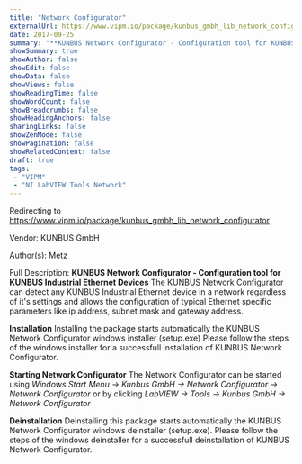 ```yaml
---
title: "Network Configurator"
externalUrl: https://www.vipm.io/package/kunbus_gmbh_lib_network_configurator
date: 2017-09-25
summary: "**KUNBUS Network Configurator - Configuration tool for KUNBUS Industrial Ethernet Devices**"
showSummary: true
showAuthor: false
showEdit: false
showData: false
showViews: false
showReadingTime: false
showWordCount: false
showBreadcrumbs: false
showHeadingAnchors: false
sharingLinks: false
showZenMode: false
showPagination: false
showRelatedContent: false
draft: true
tags:
 - "VIPM"
 - "NI LabVIEW Tools Network"
---
```


Redirecting to https://www.vipm.io/package/kunbus_gmbh_lib_network_configurator

Vendor: KUNBUS GmbH

Author(s): Metz
 
Full Description:
**KUNBUS Network Configurator - Configuration tool for KUNBUS Industrial Ethernet Devices**
The KUNBUS Network Configurator can detect any KUNBUS Industrial Ethernet device in a network regardless of it's settings and allows the configuration of typical Ethernet specific parameters like ip address, subnet mask and gateway address.

**Installation**
Installing the package starts automatically the KUNBUS Network Configurator windows installer (setup.exe)
Please follow the steps of the windows installer for a successfull installation of KUNBUS Network Configurator.

**Starting Network Configurator**
The Network Configurator can be started using
*Windows Start Menu -> Kunbus GmbH -> Network Configurator -> Network Configurator* 
or by clicking 
*LabVIEW -> Tools -> Kunbus GmbH -> Network Configurator*

**Deinstallation**
Deinstalling this package starts automatically the KUNBUS Network Configurator windows deinstaller (setup.exe).
Please follow the steps of the windows deinstaller for a successfull deinstallation of KUNBUS Network Configurator.